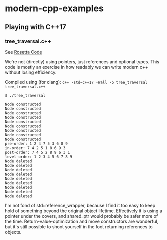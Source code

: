 # modern-cpp-examples
## Playing with C++17

### tree_traversal.c++
See [Rosetta Code](http://rosettacode.org/wiki/Tree_traversal)

We're not (directly) using pointers, just references and optional types.
This code is mostly an exercise in how readably we can write
modern c++ without losing efficiency.

Compiled using (for clang):
`c++ -std=c++17 -Wall -o tree_traversal tree_traversal.c++`

`$ ./tree_traversal`
```
Node constructed
Node constructed
Node constructed
Node constructed
Node constructed
Node constructed
Node constructed
Node constructed
Node constructed
pre-order: 1 2 4 7 5 3 6 8 9 
in-order: 7 4 2 5 1 8 6 9 3 
post-order: 7 4 5 2 8 9 6 3 1 
level-order: 1 2 3 4 5 6 7 8 9 
Node deleted
Node deleted
Node deleted
Node deleted
Node deleted
Node deleted
Node deleted
Node deleted
Node deleted
```

I'm not fond of std::reference_wrapper, because I find it too easy to keep hold of something beyond the original
object lifetime. Effectively it is using a pointer under the covers, and shared_ptr would probably be
safer more of the time. Return-value-optimization and move constructors are wonderful, but it's still possible to shoot
yourself in the foot returning references to objects.
